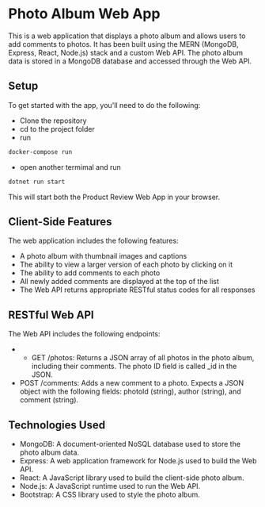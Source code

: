 # Photo Album Web App
This is a web application that displays a photo album and allows users to add comments to photos. It has been built using the MERN (MongoDB, Express, React, Node.js) stack and a custom Web API. The photo album data is stored in a MongoDB database and accessed through the Web API.

## Setup
To get started with the app, you'll need to do the following:

- Clone the repository
- cd to the project folder
- run 
```sh
docker-compose run
```
- open another termimal and run
```sh
dotnet run start
```
This will start both the Product Review Web App in your browser.

## Client-Side Features
The web application includes the following features:

- A photo album with thumbnail images and captions
- The ability to view a larger version of each photo by clicking on it
- The ability to add comments to each photo
- All newly added comments are displayed at the top of the list
- The Web API returns appropriate RESTful status codes for all responses

## RESTful Web API
The Web API includes the following endpoints:
- - GET /photos: Returns a JSON array of all photos in the photo album, including their comments. The photo ID field is called _id in the JSON.
- POST /comments: Adds a new comment to a photo. Expects a JSON object with the following fields: photoId (string), author (string), and comment (string).

## Technologies Used
- MongoDB: A document-oriented NoSQL database used to store the photo album data.
- Express: A web application framework for Node.js used to build the Web API.
- React: A JavaScript library used to build the client-side photo album.
- Node.js: A JavaScript runtime used to run the Web API.
- Bootstrap: A CSS library used to style the photo album.

